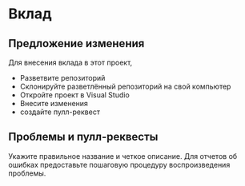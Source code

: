 # Вклад
## Предложение изменения
Для внесения вклада в этот проект,
+ Разветвите репозиторий
+ Склонируйте разветлённый репозиторий на свой компьютер
+ Откройте проект в Visual Studio
+ Внесите изменения
+ создайте пулл-реквест
## Проблемы и пулл-реквесты
Укажите правильное название и четкое описание. Для отчетов об ошибках предоставьте пошаговую процедуру воспроизведения проблемы.
